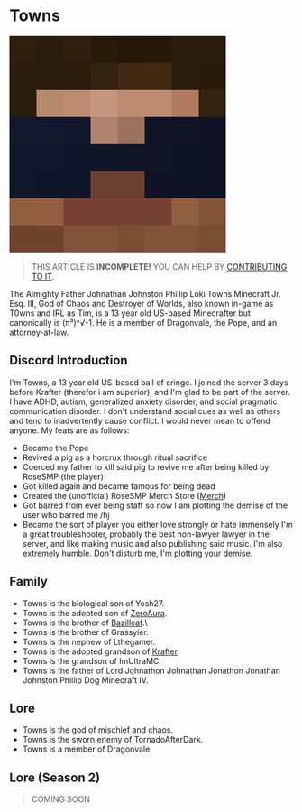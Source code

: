 
# Towns

![Towns](/src/towns.png)

> THIS ARTICLE IS **INCOMPLETE!** YOU CAN HELP BY [CONTRIBUTING TO IT](meta/contributing).

The Almighty Father Johnathan Johnston Phillip Loki Towns Minecraft Jr. Esq. III, God of Chaos and Destroyer of Worlds, also known in-game as T0wns and IRL as Tim, is a 13 year old US-based Minecrafter but canonically is (π³)^√-1. He is a member of Dragonvale, the Pope, and an attorney-at-law.

## Discord Introduction

I'm Towns, a 13 year old US-based ball of cringe. I joined the server 3 days before Krafter (therefor i am superior), and I'm glad to be part of the server.
I have ADHD, autism, generalized anxiety disorder, and social pragmatic communication disorder. I don't understand social cues as well as others and tend to inadvertently cause conflict. I would never mean to offend anyone.
My feats are as follows:
* Became the Pope
* Revived a pig as a horcrux through ritual sacrifice
* Coerced my father to kill said pig to revive me after being killed by RoseSMP (the player)
* Got killed again and became famous for being dead
* Created the (unofficial) RoseSMP Merch Store ([Merch](https://rosesmp-merch.creator-spring.com/))
* Got barred from ever being staff so now I am plotting the demise of the user who barred me /hj
* Became the sort of player you either love strongly or hate immensely
I'm a great troubleshooter, probably the best non-lawyer lawyer in the server, and like making music and also publishing said music. I'm also extremely humble.
Don't disturb me, I'm plotting your demise.

## Family

* Towns is the biological son of Yosh27.
* Towns is the adopted son of [ZeroAura](zeroaura.html).
* Towns is the brother of [Bazilleaf](bazilleaf.html).\
* Towns is the brother of Grassyier.
* Towns is the nephew of Lthegamer.
* Towns is the adopted grandson of [Krafter](krafter.html)
* Towns is the grandson of ImUltraMC.
* Towns is the father of Lord Johnathon Johnathan Jonathon Jonathan Johnston Phillip Dog Minecraft IV.

## Lore
* Towns is the god of mischief and chaos.
* Towns is the sworn enemy of TornadoAfterDark.
* Towns is a member of Dragonvale.

## Lore (Season 2)
> COMING SOON
